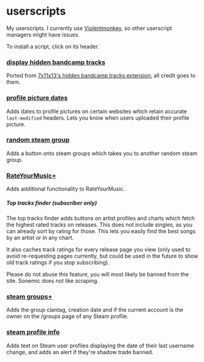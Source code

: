 # userscripts

My userscripts. I currently use [Violentmonkey](https://violentmonkey.github.io/), so other userscript managers might have issues.

To install a script, click on its header.

### [display hidden bandcamp tracks](https://github.com/f0e/userscripts/raw/main/hidden-bandcamp-tracks.user.js)

Ported from [7x11x13's hidden bandcamp tracks extension](https://github.com/7x11x13/hidden-bandcamp-tracks), all credit goes to them.

### [profile picture dates](https://github.com/f0e/userscripts/raw/main/profile-picture-dates.user.js)

Adds dates to profile pictures on certain websites which retain accurate `last-modified` headers. Lets you know when users uploaded their profile picture.

### [random steam group](https://github.com/f0e/userscripts/raw/main/random-steam-group.user.js)

Adds a button onto steam groups which takes you to another random steam group.

### [RateYourMusic+](https://github.com/f0e/userscripts/raw/main/rateyourmusic+.user.js)

Adds additional functionality to RateYourMusic.

##### Top tracks finder (subscriber only)

The top tracks finder adds buttons on artist profiles and charts which fetch the highest rated tracks on releases. This does not include singles, as you can already sort by rating for those. This lets you easily find the best songs by an artist or in any chart.

It also caches track ratings for every release page you view (only used to avoid re-requesting pages currently, but could be used in the future to show old track ratings if you stop subscribing).

Please do not abuse this feature, you will most likely be banned from the site. Sonemic does not like scraping.

### [steam groups+](https://github.com/f0e/userscripts/raw/main/steam-groups+.user.js)

Adds the group clantag, creation date and if the current account is the owner on the /groups page of any Steam profile.

### [steam profile info](https://github.com/f0e/userscripts/raw/main/steam-profile-info.user.js)

Adds text on Steam user profiles displaying the date of their last username change, and adds an alert if they're shadow trade banned.
